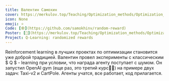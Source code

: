 ```yaml
---
title: Валентин Самохин
cover: https://merkulov.top/Teaching/Optimization_methods/Optimization_methods_____/Лучшие_проекты_по_оптимизации_2019/Валентин_Самохин/samokhin.png
icon: None
emoji: ⭐
Code: [🕸](https://github.com/samokhinv/random-reward)
Poster: [📎](https://merkulov.top/Teaching/Optimization_methods/Optimization_methods_____/Лучшие_проекты_по_оптимизации_2019/Валентин_Самохин/samokhin.pdf)
Project: Q-Learning: randomized rewards
---
```


Reinforcement learning в лучших проектах по оптимизации становится уже доброй традицией. Валентин провел эксперименты с классическим $ Q $ - learning при условии, что награда агенту поступает с шумом. Он запустил OpenAI gym (еще раз, это третий курс👮‍♂️) на примере двух задач: Taxi-v2 и CartPole. Агенты учатся, все работает, код прилагается.
